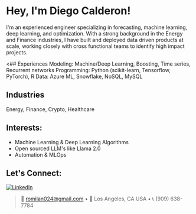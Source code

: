 # Hey, I'm Diego Calderon! 

I'm an experienced engineer specializing in forecasting, machine learning, deep learning, and optimization. With a strong background in the Energy and Finance industries, I have built and deployed data driven products at scale, working closely with cross functional teams to identify high impact projects.

<## Experiences
Modeling: Machine/Deep Learning, Boosting, Time series, Recurrent networks
Programming: Python (scikit-learn, Tensorflow, PyTorch), R 
Data: Azure ML, Snowflake, NoSQL, MySQL

## Industries
Energy, Finance, Crypto, Healthcare

## Interests:
- Machine Learning & Deep Learning Algorithms
- Open sourced LLM's like Llama 2.0
- Automation & MLOps
>

## Let's Connect:
[![LinkedIn](https://img.shields.io/badge/LinkedIn-%230077B5.svg?&style=flat&logo=linkedin&logoColor=white)]([https://www.linkedin.com/in/diegocalderon/])

> 📧 romilan024@gmail.com • 📍 Los Angeles, CA USA • 📞 (909) 638-7784
